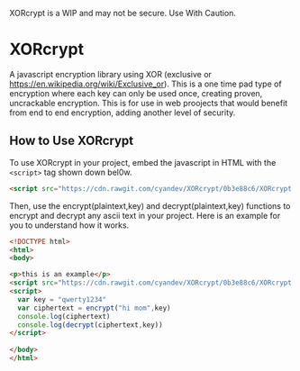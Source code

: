 XORcrypt is a WIP and may not be secure. Use With Caution.

# XORcrypt

A javascript encryption library using XOR (exclusive or https://en.wikipedia.org/wiki/Exclusive_or). This is a one time pad type of encryption where each key can only be used once, creating proven, uncrackable encryption. This is for use in web proojects that would benefit from end to end encryption, adding another level of security.

## How to Use XORcrypt
To use XORcrypt in your project, embed the javascript in HTML with the ```<script>``` tag shown down bel0w.
```HTML
<script src="https://cdn.rawgit.com/cyandev/XORcrypt/0b3e88c6/XORcrypt.js"></script>
```
Then, use the encrypt(plaintext,key) and decrypt(plaintext,key) functions to encrypt and decrypt any ascii text in your project. Here is an example for you to understand how it works.
```HTML
<!DOCTYPE html>
<html>
<body>

<p>this is an example</p>
<script src="https://cdn.rawgit.com/cyandev/XORcrypt/0b3e88c6/XORcrypt.js"></script>
<script>
  var key = "qwerty1234"
  var ciphertext = encrypt("hi mom",key)
  console.log(ciphertext)
  console.log(decrypt(ciphertext,key))
</script>
  
</body>
</html>
```
